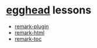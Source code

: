 # [egghead](https://egghead.io) lessons

- [remark-plugin](./remark-plugin)
- [remark-html](./remark-html)
- [remark-toc](./remark-toc)
